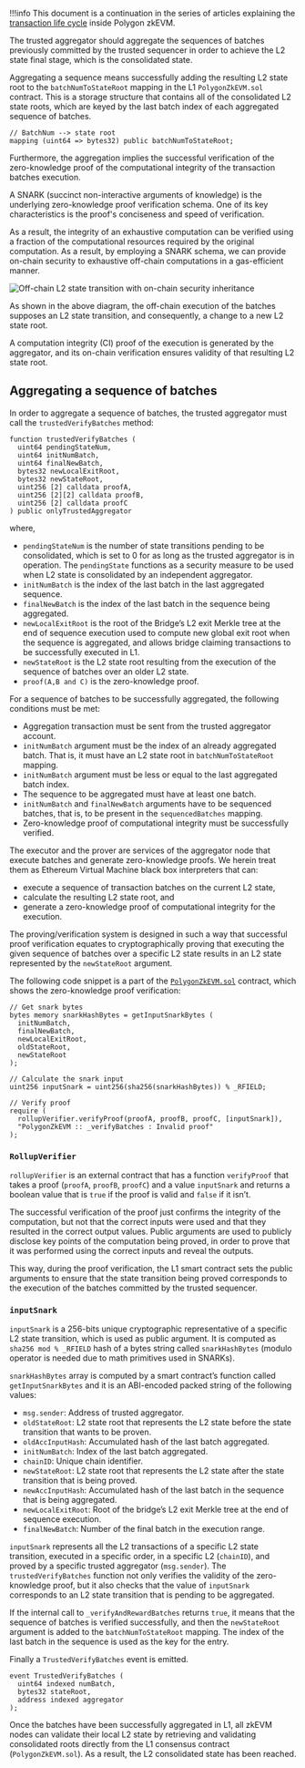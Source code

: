 
!!!info
    This document is a continuation in the series of articles explaining the [transaction life cycle](submit-transaction.md) inside Polygon zkEVM.

The trusted aggregator should aggregate the sequences of batches previously committed by the trusted sequencer in order to achieve the L2 state final stage, which is the consolidated state.

Aggregating a sequence means successfully adding the resulting L2 state root to the `batchNumToStateRoot` mapping in the L1 `PolygonZkEVM.sol` contract. This is a storage structure that contains all of the consolidated L2 state roots, which are keyed by the last batch index of each aggregated sequence of batches.

```
// BatchNum --> state root
mapping (uint64 => bytes32) public batchNumToStateRoot;
```

Furthermore, the aggregation implies the successful verification of the zero-knowledge proof of the computational integrity of the transaction batches execution.

A SNARK (succinct non-interactive arguments of knowledge) is the underlying zero-knowledge proof verification schema. One of its key characteristics is the proof's conciseness and speed of verification.

As a result, the integrity of an exhaustive computation can be verified using a fraction of the computational resources required by the original computation. As a result, by employing a SNARK schema, we can provide on-chain security to exhaustive off-chain computations in a gas-efficient manner.

![Off-chain L2 state transition with on-chain security inheritance](../../../../img/zkEVM/05l2-off-chain-on-chain-trans.png)

As shown in the above diagram, the off-chain execution of the batches supposes an L2 state transition, and consequently, a change to a new L2 state root.

A computation integrity (CI) proof of the execution is generated by the aggregator, and its on-chain verification ensures validity of that resulting L2 state root.

## Aggregating a sequence of batches

In order to aggregate a sequence of batches, the trusted aggregator must call the `trustedVerifyBatches` method:

```
function trustedVerifyBatches (
  uint64 pendingStateNum,
  uint64 initNumBatch,
  uint64 finalNewBatch,
  bytes32 newLocalExitRoot,
  bytes32 newStateRoot,
  uint256 [2] calldata proofA,
  uint256 [2][2] calldata proofB,
  uint256 [2] calldata proofC
) public onlyTrustedAggregator
```

​where,

- `pendingStateNum` is the number of state transitions pending to be consolidated, which is set to 0 for as long as the trusted aggregator is in operation. The `pendingState` functions as a security measure to be used when L2 state is consolidated by an independent aggregator.
- `initNumBatch` is the index of the last batch in the last aggregated sequence.
- `finalNewBatch` is the index of the last batch in the sequence being aggregated.
- `newLocalExitRoot` is the root of the Bridge’s L2 exit Merkle tree at the end of sequence execution used to compute new global exit root when the sequence is aggregated, and allows bridge claiming transactions to be successfully executed in L1.
- `newStateRoot` is the L2 state root resulting from the execution of the sequence of batches over an older L2 state.
- `proof(A,B and C)` is the zero-knowledge proof.

For a sequence of batches to be successfully aggregated, the following conditions must be met:

- Aggregation transaction must be sent from the trusted aggregator account.
- `initNumBatch` argument must be the index of an already aggregated batch. That is, it must have an L2 state root in `batchNumToStateRoot` mapping.
- `initNumBatch` argument must be less or equal to the last aggregated batch index.
- The sequence to be aggregated must have at least one batch.
- `initNumBatch` and `finalNewBatch` arguments have to be sequenced batches, that is, to be present in the `sequencedBatches` mapping.
- Zero-knowledge proof of computational integrity must be successfully verified.

The executor and the prover are services of the aggregator node that execute batches and generate zero-knowledge proofs. We herein treat them as Ethereum Virtual Machine black box interpreters that can:

- execute a sequence of transaction batches on the current L2 state,
- calculate the resulting L2 state root, and
- generate a zero-knowledge proof of computational integrity for the execution.

The proving/verification system is designed in such a way that successful proof verification equates to cryptographically proving that executing the given sequence of batches over a specific L2 state results in an L2 state represented by the `newStateRoot` argument.

The following code snippet is a part of the [`PolygonZkEVM.sol`](https://github.com/0xPolygonHermez/zkevm-contracts/blob/main/contracts/PolygonZkEVM.sol) contract, which shows the zero-knowledge proof verification:

```
// Get snark bytes
bytes memory snarkHashBytes = getInputSnarkBytes (
  initNumBatch,
  finalNewBatch,
  newLocalExitRoot,
  oldStateRoot,
  newStateRoot
);

// Calculate the snark input
uint256 inputSnark = uint256(sha256(snarkHashBytes)) % _RFIELD;

// Verify proof
require (
  rollupVerifier.verifyProof(proofA, proofB, proofC, [inputSnark]),
  "PolygonZkEVM :: _verifyBatches : Invalid proof"
);
```

### `RollupVerifier`

`rollupVerifier` is an external contract that has a function `verifyProof` that takes a proof (`proofA`, `proofB`, `proofC`) and a value `inputSnark` and returns a boolean value that is `true` if the proof is valid and `false` if it isn’t.

The successful verification of the proof just confirms the integrity of the computation, but not that the correct inputs were used and that they resulted in the correct output values. Public arguments are used to publicly disclose key points of the computation being proved, in order to prove that it was performed using the correct inputs and reveal the outputs.

This way, during the proof verification, the L1 smart contract sets the public arguments to ensure that the state transition being proved corresponds to the execution of the batches committed by the trusted sequencer.

### `inputSnark`

`inputSnark` is a 256-bits unique cryptographic representative of a specific L2 state transition, which is used as public argument. It is computed as `sha256 mod % _RFIELD` hash of a bytes string called `snarkHashBytes` (modulo operator is needed due to math primitives used in SNARKs).

`snarkHashBytes` array is computed by a smart contract’s function called `getInputSnarkBytes` and it is an ABI-encoded packed string of the following values:

- `msg.sender`: Address of trusted aggregator.
- `oldStateRoot`: L2 state root that represents the L2 state before the state transition that wants to be proven.
- `oldAccInputHash`: Accumulated hash of the last batch aggregated.
- `initNumBatch`: Index of the last batch aggregated.
- `chainID`: Unique chain identifier.
- `newStateRoot`: L2 state root that represents the L2 state after the state transition that is being proved.
- `newAccInputHash`: Accumulated hash of the last batch in the sequence that is being aggregated.
- `newLocalExitRoot`: Root of the bridge’s L2 exit Merkle tree at the end of sequence execution.
- `finalNewBatch`: Number of the final batch in the execution range.

`inputSnark` represents all the L2 transactions of a specific L2 state transition, executed in a specific order, in a specific L2 (`chainID`), and proved by a specific trusted aggregator (`msg.sender`). The `trustedVerifyBatches` function not only verifies the validity of the zero-knowledge proof, but it also checks that the value of `inputSnark` corresponds to an L2 state transition that is pending to be aggregated.

If the internal call to `_verifyAndRewardBatches` returns `true`, it means that the sequence of batches is verified successfully, and then the `newStateRoot` argument is added to the `batchNumToStateRoot` mapping. The index of the last batch in the sequence is used as the key for the entry.

Finally a `TrustedVerifyBatches` event is emitted.

```
event TrustedVerifyBatches (
  uint64 indexed numBatch,
  bytes32 stateRoot,
  address indexed aggregator
);
```

Once the batches have been successfully aggregated in L1, all zkEVM nodes can validate their local L2 state by retrieving and validating consolidated roots directly from the L1 consensus contract (`PolygonZkEVM.sol`). As a result, the L2 consolidated state has been reached.
